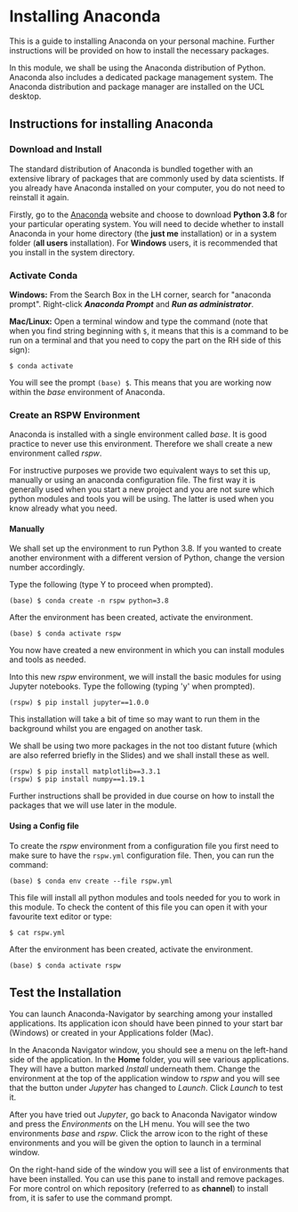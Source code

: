 # Installing Anaconda

This is a guide to installing Anaconda on your personal machine. Further instructions will be provided on how to install the necessary packages.

In this module, we shall be using the Anaconda distribution of Python. Anaconda also includes a dedicated package management system. The Anaconda distribution and package manager are installed on the UCL desktop.

## Instructions for installing Anaconda

### Download and Install

The standard distribution of Anaconda is bundled together with an extensive library of packages that are commonly used by data scientists. If you already have Anaconda installed on your computer, you do not need to reinstall it again.

Firstly, go to the [Anaconda](https://www.anaconda.com/distribution/) website and choose to download **Python 3.8** for your particular operating system. You will need to decide whether to install Anaconda in your home directory (the **just me** installation) or in a system folder (**all users** installation). For **Windows** users, it is recommended that you install in the system directory.

### Activate Conda

**Windows:** From the Search Box in the LH corner, search for "anaconda prompt". Right-click _**Anaconda Prompt**_ and _**Run as administrator**_.

**Mac/Linux:** Open a terminal window and type the command (note that when you find string beginning with `$`, it means that this is a command to be run on a terminal and that you need to copy the part on the RH side of this sign):

```
$ conda activate
```

You will see the prompt `(base) $`. This means that you are working now within the _base_ environment of Anaconda.

### Create an RSPW Environment

Anaconda is installed with a single environment called _base_. It is good practice to never use this environment. Therefore we shall create a new environment called _rspw_.

For instructive purposes we provide two equivalent ways to set this up, manually or using an anaconda configuration file. The first way it is generally used when you start a new project and you are not sure which python modules and tools you will be using. The latter is used when you know already what you need.

#### Manually

We shall set up the environment to run Python 3.8\. If you wanted to create another environment with a different version of Python, change the version number accordingly.

Type the following (type Y to proceed when prompted).

```
(base) $ conda create -n rspw python=3.8
```

After the environment has been created, activate the environment.

```
(base) $ conda activate rspw
```

You now have created a new environment in which you can install modules and tools as needed.

Into this new _rspw_ environment, we will install the basic modules for using Jupyter notebooks. Type the following (typing 'y' when prompted).

```
(rspw) $ pip install jupyter==1.0.0
```

This installation will take a bit of time so may want to run them in the background whilst you are engaged on another task.

We shall be using two more packages in the not too distant future (which are also referred briefly in the Slides) and we shall install these as well.

```
(rspw) $ pip install matplotlib==3.3.1
(rspw) $ pip install numpy==1.19.1
```

Further instructions shall be provided in due course on how to install the packages that we will use later in the module.

#### Using a Config file

To create the _rspw_ environment from a configuration file you first need to make sure to have the `rspw.yml` configuration file. Then, you can run the command:

```
(base) $ conda env create --file rspw.yml
```

This file will install all python modules and tools needed for you to work in this module. To check the content of this file you can open it with your favourite text editor or type:

```
$ cat rspw.yml
```

After the environment has been created, activate the environment.

```
(base) $ conda activate rspw
```

## Test the Installation

You can launch Anaconda-Navigator by searching among your installed applications. Its application icon should have been pinned to your start bar (Windows) or created in your Applications folder (Mac).

In the Anaconda Navigator window, you should see a menu on the left-hand side of the application. In the **Home** folder, you will see various applications. They will have a button marked _Install_ underneath them. Change the environment at the top of the application window to _rspw_ and you will see that the button under _Jupyter_ has changed to _Launch_. Click _Launch_ to test it.

After you have tried out _Jupyter_, go back to Anaconda Navigator window and press the _Environments_ on the LH menu. You will see the two environments _base_ and _rspw_. Click the arrow icon to the right of these environments and you will be given the option to launch in a terminal window.

On the right-hand side of the window you will see a list of environments that have been installed. You can use this pane to install and remove packages. For more control on which repository (referred to as **channel**) to install from, it is safer to use the command prompt.
